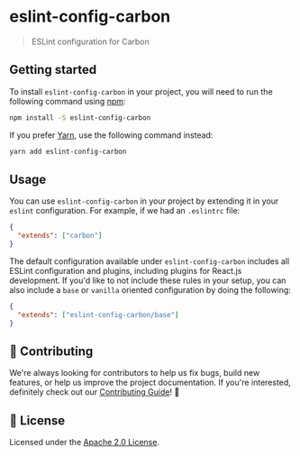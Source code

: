 # eslint-config-carbon

> ESLint configuration for Carbon

## Getting started

To install `eslint-config-carbon` in your project, you will need to run the
following command using [npm](https://www.npmjs.com/):

```bash
npm install -S eslint-config-carbon
```

If you prefer [Yarn](https://yarnpkg.com/en/), use the following command
instead:

```bash
yarn add eslint-config-carbon
```

## Usage

You can use `eslint-config-carbon` in your project by extending it in your
`eslint` configuration. For example, if we had an `.eslintrc` file:

```json
{
  "extends": ["carbon"]
}
```

The default configuration available under `eslint-config-carbon` includes all
ESLint configuration and plugins, including plugins for React.js development. If
you'd like to not include these rules in your setup, you can also include a
`base` or `vanilla` oriented configuration by doing the following:

```json
{
  "extends": ["eslint-config-carbon/base"]
}
```

## 🙌 Contributing

We're always looking for contributors to help us fix bugs, build new features,
or help us improve the project documentation. If you're interested, definitely
check out our [Contributing Guide](/.github/CONTRIBUTING.md)! 👀

## 📝 License

Licensed under the [Apache 2.0 License](/LICENSE).
